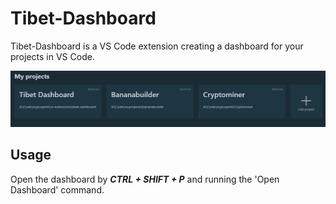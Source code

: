 # Tibet-Dashboard 

Tibet-Dashboard is a VS Code extension creating a dashboard for your projects in VS Code.

![screenshot](screenshot.png)

## Usage
Open the dashboard by  ***CTRL + SHIFT + P*** and running the 'Open Dashboard' command.